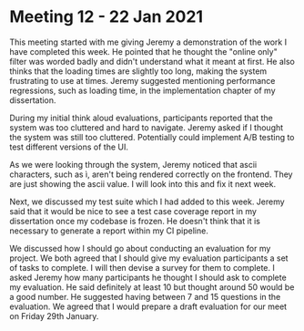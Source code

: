 # Meeting 12 - 22 Jan 2021

This meeting started with me giving Jeremy a demonstration of the work I have completed this week. He pointed that he thought the "online only" filter was worded badly and didn't understand what it meant at first. He also thinks that the loading times are slightly too long, making the system frustrating to use at times. Jeremy suggested mentioning performance regressions, such as loading time, in the implementation chapter of my dissertation.

During my initial think aloud evaluations, participants reported that the system was too cluttered and hard to navigate. Jeremy asked if I thought the system was still too cluttered. Potentially could implement A/B testing to test different versions of the UI.

As we were looking through the system, Jeremy noticed that ascii characters, such as &igrave;, aren't being rendered correctly on the frontend. They are just showing the ascii value. I will look into this and fix it next week.

Next, we discussed my test suite which I had added to this week. Jeremy said that it would be nice to see a test case coverage report in my dissertation once my codebase is frozen. He doesn't think that it is necessary to generate a report within my CI pipeline.

We discussed how I should go about conducting an evaluation for my project. We both agreed that I should give my evaluation participants a set of tasks to complete. I will then devise a survey for them to complete. I asked Jeremy how many participants he thought I should ask to complete my evaluation. He said definitely at least 10 but thought around 50 would be a good number. He suggested having between 7 and 15 questions in the evaluation. We agreed that I would prepare a draft evaluation for our meet on Friday 29th January.
